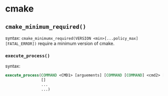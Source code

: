 # cmake

##  `cmake_minimum_required()`

syntax:
`cmake_minimumx_required(VERSION <min>[...policy_max] [FATAL_ERROR])`
require a minimum version of cmake.

### `execute_process()`

syntax:

```cmake
execute_process(COMMAND <CMD1> [arguements] [COMMAND [COMMAND] <cmd2> [arguments]]...
				[]
				...
				...)
```

